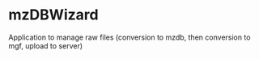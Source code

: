# mzDBWizard
Application to manage raw files (conversion to mzdb, then conversion to mgf, upload to server)
